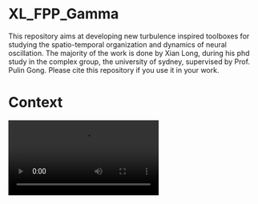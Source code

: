 # XL_FPP_Gamma
This repository aims at developing new turbulence inspired toolboxes for studying the spatio-temporal organization and dynamics of neural oscillation. The majority of the work is done by Xian Long, during his phd study in the complex group, the university of sydney, supervised by Prof. Pulin Gong. Please cite this repository if you use it in your work. 

# Context


![Example superdiffusive gamma burst pattern movie](https://github.com/longxian319/PhD_XL/blob/master/GammaDynaPatt/example%20movies/GammaBurstPatterns.avi)
